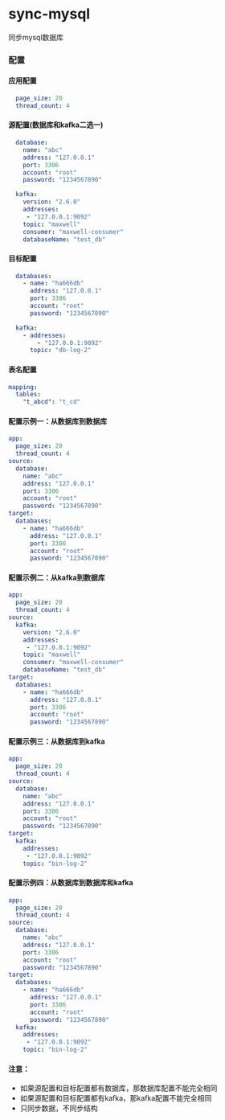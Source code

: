 # sync-mysql
同步mysql数据库

### 配置

#### 应用配置

```yaml
  page_size: 20
  thread_count: 4
```

#### 源配置(数据库和kafka二选一)

```yaml
  database:
    name: "abc"
    address: "127.0.0.1"
    port: 3306
    account: "root"
    password: "1234567890"
```

```yaml
  kafka:
    version: "2.6.0"
    addresses:
     - "127.0.0.1:9092"
    topic: "maxwell"
    consumer: "maxwell-consumer"
    databaseName: "test_db"
```

#### 目标配置

```yaml
  databases:
    - name: "ha666db"
      address: "127.0.0.1"
      port: 3306
      account: "root"
      password: "1234567890"
```

```yaml
  kafka:
    - addresses:
        - "127.0.0.1:9092"
      topic: "db-log-2"
```

#### 表名配置

```yaml
mapping:
  tables:
    "t_abcd": "t_cd"
```

#### 配置示例一：从数据库到数据库

```yaml
app:
  page_size: 20
  thread_count: 4
source:
  database:
    name: "abc"
    address: "127.0.0.1"
    port: 3306
    account: "root"
    password: "1234567890"
target:
  databases:
    - name: "ha666db"
      address: "127.0.0.1"
      port: 3306
      account: "root"
      password: "1234567890"
```

#### 配置示例二：从kafka到数据库

```yaml
app:
  page_size: 20
  thread_count: 4
source:
  kafka:
    version: "2.6.0"
    addresses:
     - "127.0.0.1:9092"
    topic: "maxwell"
    consumer: "maxwell-consumer"
    databaseName: "test_db"
target:
  databases:
    - name: "ha666db"
      address: "127.0.0.1"
      port: 3306
      account: "root"
      password: "1234567890"
```

#### 配置示例三：从数据库到kafka

```yaml
app:
  page_size: 20
  thread_count: 4
source:
  database:
    name: "abc"
    address: "127.0.0.1"
    port: 3306
    account: "root"
    password: "1234567890"
target:
  kafka:
    addresses:
     - "127.0.0.1:9092"
    topic: "bin-log-2"
```

#### 配置示例四：从数据库到数据库和kafka

```yaml
app:
  page_size: 20
  thread_count: 4
source:
  database:
    name: "abc"
    address: "127.0.0.1"
    port: 3306
    account: "root"
    password: "1234567890"
target:
  databases:
    - name: "ha666db"
      address: "127.0.0.1"
      port: 3306
      account: "root"
      password: "1234567890"
  kafka:
    addresses:
     - "127.0.0.1:9092"
    topic: "bin-log-2"
```


#### 注意：
+ 如果源配置和目标配置都有数据库，那数据库配置不能完全相同
+ 如果源配置和目标配置都有kafka，那kafka配置不能完全相同
+ 只同步数据，不同步结构

